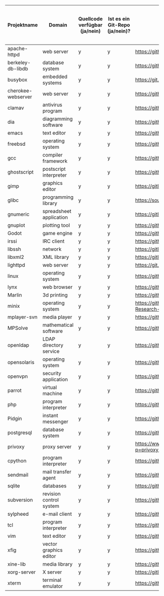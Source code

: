 Projektname | Domain                  | Quellcode verfügbar (ja/nein) | Ist es ein Git-Repo (ja/nein)? | Repo URL                                                     | Klon-URL | Anzahl der Commits in der Commit-History
---|-------------------------|---|---|--------------------------------------------------------------|---|---
apache-httpd | web server              | y | y | https://github.com/apache/httpd                              | https://github.com/apache/httpd.git |  32.927
berkeley-db-libdb | database system         | y | y | https://github.com/berkeleydb/libdb                          | https://github.com/berkeleydb/libdb.git | 7
busybox | embedded systems | y | y | https://git.busybox.net/busybox | https://git.busybox.net/busybox | ~17K
cherokee-webserver | web server              | y | y | https://github.com/cherokee/webserver                        | https://github.com/cherokee/webserver.git | 5.853
clamav | antivirus program       | y | y | https://github.com/Cisco-Talos/clamav                        | https://github.com/Cisco-Talos/clamav.git | 10.656
dia | diagramming software    | y | y | https://github.com/GNOME/dia                                 | https://github.com/GNOME/dia.git | 6.666
emacs | text editor             | y | y | https://github.com/emacs-mirror/emacs                        | https://github.com/emacs-mirror/emacs.git | 153.926
freebsd | operating system        | y | y | https://github.com/freebsd/freebsd-src                       | https://github.com/freebsd/freebsd-src.git | 271.937
gcc | compiler framework      | y | y | https://github.com/gcc-mirror/gcc                            | https://github.com/gcc-mirror/gcc.git | 191.255
ghostscript | postscript interpreter  | y | y | https://github.com/ArtifexSoftware/ghostpdl                  | https://github.com/ArtifexSoftware/ghostpdl.git | 22.137
gimp | graphics editor         | y | y | https://gitlab.gnome.org/GNOME/gimp                          | https://gitlab.gnome.org/GNOME/gimp.git | 47.782
glibc | programming library     | y | y | https://sourceware.org/git/?p=glibc.git                      | https://sourceware.org/git/glibc.git | 38.318
gnumeric | spreadsheet application | y | y | https://gitlab.gnome.org/GNOME/gnumeric                      | https://gitlab.gnome.org/GNOME/gnumeric.git | 24.134
gnuplot | plotting tool           | y | y | https://github.com/gnuplot/gnuplot                           | https://github.com/gnuplot/gnuplot.git | 11.748
Godot | game engine             | y | y | https://github.com/godotengine/godot                         | https://github.com/godotengine/godot.git | 40.742
irssi | IRC client              | y | y | https://github.com/irssi/irssi                               | https://github.com/irssi/irssi.git | 6.346
libssh | network                 | y | y | https://gitlab.com/libssh/libssh-mirror                      | https://gitlab.com/libssh/libssh-mirror.git | 5.349
libxml2 | XML library             | y | y | https://gitlab.gnome.org/GNOME/libxml2                       | https://gitlab.gnome.org/GNOME/libxml2.git | 5.130
lighttpd | web server              | y | y | https://git.lighttpd.net/lighttpd/lighttpd1.4                | https://git.lighttpd.net/lighttpd/lighttpd1.4.git | 4.431
linux | operating system        | y | y | https://github.com/torvalds/linux                            | https://github.com/torvalds/linux.git | 1.072.142
lynx | web browser             | y | y | https://github.com/lynx/lynx                                 | https://github.com/lynx/lynx.git | 125
Marlin | 3d printing             | y | y | https://github.com/MarlinFirmware/Marlin                     | https://github.com/MarlinFirmware/Marlin.git | 19.258
minix | operating system        | y | y | https://github.com/Stichting-MINIX-Research-Foundation/minix | https://github.com/Stichting-MINIX-Research-Foundation/minix.git | 7.153
mplayer-svn | media player            | y | y | https://github.com/pigoz/mplayer-svn                         | https://github.com/pigoz/mplayer-svn.git | 37.992
MPSolve | mathematical software   | y | y | https://github.com/robol/MPSolve                             | https://github.com/robol/MPSolve.git | 1.773
openldap | LDAP directory service  | y | y | https://github.com/openldap/openldap                         | https://github.com/openldap/openldap.git | 23.928
opensolaris | operating system        | y | y | https://github.com/kofemann/opensolaris                      | https://github.com/kofemann/opensolaris.git | 11.422
openvpn | security application    | y | y | https://github.com/OpenVPN/openvpn                           | https://github.com/OpenVPN/openvpn.git | 3.118
parrot | virtual machine         | y | y | https://github.com/parrot/parrot                             | https://github.com/parrot/parrot.git | 49.989
php | program interpreter     | y | y | https://github.com/php/php-src                               | https://github.com/php/php-src.git | 127.609
Pidgin | instant messenger       | y | y | https://github.com/Intika-Pidgin/Pidgin                      | https://github.com/Intika-Pidgin/Pidgin.git | 40.097
postgresql | database system         | y | y | https://github.com/postgres/postgres                         | https://github.com/postgres/postgres.git | 52.881
privoxy | proxy server            | y | y | https://www.privoxy.org/gitweb/?p=privoxy.git;a=summary      | https://www.privoxy.org/git/privoxy.git | 7.558
cpython | program interpreter     | y | y | https://github.com/python/cpython                            | https://github.com/python/cpython.git | 112.096
sendmail | mail transfer agent     | y | y | https://github.com/guileen/node-sendmail                     | https://github.com/guileen/node-sendmail.git | 86
sqlite | databases               | y | y | https://github.com/smparkes/sqlite                           | https://github.com/smparkes/sqlite.git | 8.664
subversion | revision control system | y | y | https://github.com/apache/subversion                         | https://github.com/apache/subversion.git | 60.030
sylpheed | e-mail client           | y | y | https://github.com/jan0sch/sylpheed                          | https://github.com/jan0sch/sylpheed.git | 2.682
tcl | program interpreter     | y | y | https://github.com/tcltk/tcl                                 | https://github.com/tcltk/tcl.git | 24.396
vim | text editor             | y | y | https://github.com/vim/vim                                   | https://github.com/vim/vim.git | 15.274
xfig | vector graphics editor  | y | y | https://github.com/hhoeflin/xfig                             | https://github.com/hhoeflin/xfig.git | 9
xine-lib | media library           | y | y | https://github.com/rpmfusion/xine-lib                        | https://github.com/rpmfusion/xine-lib.git | 114
xorg-server | X server                | y | y | https://gitlab.freedesktop.org/xorg/xserver                  | https://gitlab.freedesktop.org/xorg/xserver.git | 17.786
xterm | terminal emulator       | y | y | https://github.com/Maximus5/xterm                            | https://github.com/Maximus5/xterm.git | 112
